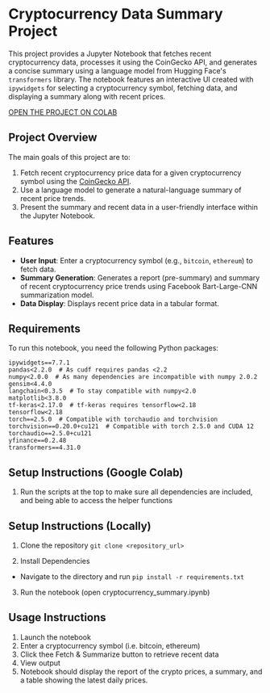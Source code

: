 # Cryptocurrency Data Summary Project

This project provides a Jupyter Notebook that fetches recent cryptocurrency data, processes it using the CoinGecko API, and generates a concise summary using a language model from Hugging Face's `transformers` library. The notebook features an interactive UI created with `ipywidgets` for selecting a cryptocurrency symbol, fetching data, and displaying a summary along with recent prices.

[OPEN THE PROJECT ON COLAB](https://colab.research.google.com/github/chriscebrero/crypto_llm/blob/master/cryptocurrency_summary.ipynb)

## Project Overview

The main goals of this project are to:
1. Fetch recent cryptocurrency price data for a given cryptocurrency symbol using the [CoinGecko API](https://www.coingecko.com/en/api).
2. Use a language model to generate a natural-language summary of recent price trends.
3. Present the summary and recent data in a user-friendly interface within the Jupyter Notebook.

## Features

- **User Input**: Enter a cryptocurrency symbol (e.g., `bitcoin`, `ethereum`) to fetch data.
- **Summary Generation**: Generates a report (pre-summary) and summary of recent cryptocurrency price trends using Facebook Bart-Large-CNN summarization model.
- **Data Display**: Displays recent price data in a tabular format.

## Requirements

To run this notebook, you need the following Python packages:

```plaintext
ipywidgets==7.7.1
pandas<2.2.0  # As cudf requires pandas <2.2
numpy<2.0.0  # As many dependencies are incompatible with numpy 2.0.2
gensim<4.4.0
langchain<0.3.5  # To stay compatible with numpy<2.0
matplotlib<3.8.0
tf-keras<2.17.0  # tf-keras requires tensorflow<2.18
tensorflow<2.18
torch==2.5.0  # Compatible with torchaudio and torchvision
torchvision==0.20.0+cu121  # Compatible with torch 2.5.0 and CUDA 12
torchaudio==2.5.0+cu121
yfinance==0.2.48
transformers==4.31.0
```

## Setup Instructions (Google Colab)
1. Run the scripts at the top to make sure all dependencies are included, and being able to access the helper functions

## Setup Instructions (Locally)
1. Clone the repository
`git clone <repository_url>`

2. Install Dependencies
- Navigate to the directory and run `pip install -r requirements.txt`

3. Run the notebook (open cryptocurrency_summary.ipynb)

## Usage Instructions
1. Launch the notebook
2. Enter a cryptocurrency symbol (i.e. bitcoin, ethereum)
3. Click thee Fetch & Summarize button to retrieve recent data
4. View output
5. Notebook should display the report of the crypto prices, a summary, and a table showing the latest daily prices.

